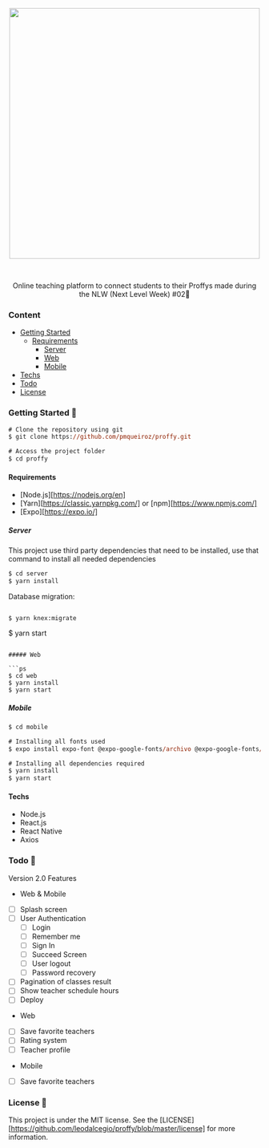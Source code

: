 <div align="center">

<img width="500px" align="center" src="https://user-images.githubusercontent.com/54639269/89223832-dd796380-d5ad-11ea-9a39-fc852538ca13.png"></img>

</div>

<br>
<p align="center">
    Online teaching platform to connect students to their Proffys made during the <a src="https://nextlevelweek.com"> NLW (Next Level Week) #02</a>🚀
</p>

### Content

-   [Getting Started](#Getting-Started-)
    -   [Requirements](#Requirements)
        -   [Server](#Server)
        -   [Web](#Web)
        -   [Mobile](#Mobile)
-   [Techs](#Techs)
-   [Todo](#Todo-)
-   [License](#License-)

### Getting Started 🚀

```ps
# Clone the repository using git
$ git clone https://github.com/pmqueiroz/proffy.git

# Access the project folder
$ cd proffy
```

#### Requirements

-   [Node.js][https://nodejs.org/en]
-   [Yarn][https://classic.yarnpkg.com/] or [npm][https://www.npmjs.com/]
-   [Expo][https://expo.io/]

##### Server

This project use third party dependencies that need to be installed, use that command to install all needed dependencies

```ps
$ cd server
$ yarn install
```

Database migration:

```

$ yarn knex:migrate
```

\$ yarn start

````

##### Web

```ps
$ cd web
$ yarn install
$ yarn start
````

##### Mobile

```ps
$ cd mobile

# Installing all fonts used
$ expo install expo-font @expo-google-fonts/archivo @expo-google-fonts/poppins

# Installing all dependencies required
$ yarn install
$ yarn start
```

#### Techs

-   Node.js
-   React.js
-   React Native
-   Axios

### Todo 📌

Version 2.0 Features

-   Web & Mobile
-   [ ] Splash screen
-   [ ] User Authentication
    -   [ ] Login
    -   [ ] Remember me
    -   [ ] Sign In
    -   [ ] Succeed Screen
    -   [ ] User logout
    -   [ ] Password recovery
-   [ ] Pagination of classes result
-   [ ] Show teacher schedule hours
-   [ ] Deploy

-   Web
-   [ ] Save favorite teachers
-   [ ] Rating system
-   [ ] Teacher profile

-   Mobile
-   [ ] Save favorite teachers

### License 📝

This project is under the MIT license. See the [LICENSE][https://github.com/leodalcegio/proffy/blob/master/license] for more information.
